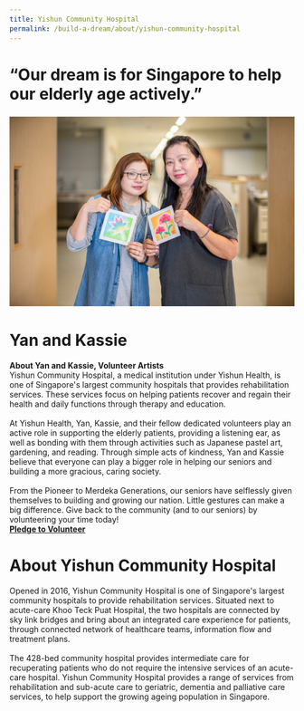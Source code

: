 ```yaml
---
title: Yishun Community Hospital
permalink: /build-a-dream/about/yishun-community-hospital
---
```


# “Our dream is for Singapore to help our elderly age actively.”  
### <a href="-"> <img src="/images/BaDYishunCommmunityHospital.jpg"/></a>
# Yan and Kassie
**About Yan and Kassie, Volunteer Artists**
<br>
Yishun Community Hospital, a medical institution under Yishun Health, is one of Singapore's largest community hospitals that provides rehabilitation services. These services focus on helping patients recover and regain their health and daily functions through therapy and education.
<br>
<br>
At Yishun Health, Yan, Kassie, and their fellow dedicated volunteers play an active role in supporting the elderly patients, providing a listening ear, as well as bonding with them through activities such as Japanese pastel art, gardening, and reading. Through simple acts of kindness, Yan and Kassie believe that everyone can play a bigger role in helping our seniors and building a more gracious, caring society. 
<br>
<br>
From the Pioneer to Merdeka Generations, our seniors have selflessly given themselves to building and growing our nation. Little gestures can make a big difference. Give back to the community (and to our seniors) by volunteering your time today!<font color="orangered"><b><br><a href="https://www.giving.sg/volunteer-event?event_activity_id=13757131">Pledge to Volunteer</a></b></font>
<br>
# About Yishun Community Hospital 
Opened in 2016, Yishun Community Hospital is one of Singapore's largest community hospitals to provide rehabilitation services. Situated next to acute-care Khoo Teck Puat Hospital, the two hospitals are connected by sky link bridges and bring about an integrated care experience for patients, through connected network of healthcare teams, information flow and treatment plans. 
<br>
<br>
The 428-bed community hospital provides intermediate care for recuperating patients who do not require the intensive services of an acute-care hospital. Yishun Community Hospital provides a range of services from rehabilitation and sub-acute care to geriatric, dementia and palliative care services, to help support the growing ageing population in Singapore.

